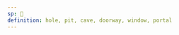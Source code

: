 ```yaml
---
sp: 󱤯
definition: hole, pit, cave, doorway, window, portal
---
```

<!-- lupa is holes and entrances. lupas tend to either be an opening where their is meant to be something, or it's something which takes you from one place to another. one could take you from ma to tomo, for example. -->